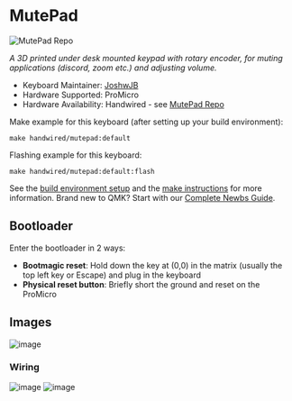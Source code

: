 # MutePad

![MutePad Repo](https://github.com/JoshwJB/MutePad)

*A 3D printed under desk mounted keypad with rotary encoder, for muting applications (discord, zoom etc.) and adjusting volume.*

* Keyboard Maintainer: [JoshwJB](https://github.com/JoshwJB)
* Hardware Supported: ProMicro
* Hardware Availability: Handwired - see [MutePad Repo](https://github.com/JoshwJB/MutePad)

Make example for this keyboard (after setting up your build environment):

    make handwired/mutepad:default

Flashing example for this keyboard:

    make handwired/mutepad:default:flash

See the [build environment setup](https://docs.qmk.fm/#/getting_started_build_tools) and the [make instructions](https://docs.qmk.fm/#/getting_started_make_guide) for more information. Brand new to QMK? Start with our [Complete Newbs Guide](https://docs.qmk.fm/#/newbs).

## Bootloader

Enter the bootloader in 2 ways:

* **Bootmagic reset**: Hold down the key at (0,0) in the matrix (usually the top left key or Escape) and plug in the keyboard
* **Physical reset button**: Briefly short the ground and reset on the ProMicro

## Images
![image](https://user-images.githubusercontent.com/15612025/157335123-a76ce059-86b4-4484-9bb2-0abff8a13cc8.png)

### Wiring
![image](https://user-images.githubusercontent.com/15612025/157336673-ad348e3d-4314-4703-afe0-a43a6f73b892.png)
![image](https://user-images.githubusercontent.com/15612025/157335150-8491553f-a7dc-462a-a6af-bc4be223b703.png)
